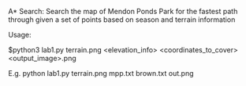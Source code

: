 A* Search:
Search the map of Mendon Ponds Park for the fastest path through given a set of points based on season and terrain information

Usage:

$python3 lab1.py terrain.png <elevation_info> <coordinates_to_cover> <output_image>.png

E.g.
python lab1.py terrain.png mpp.txt brown.txt out.png